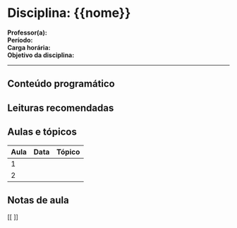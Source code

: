 #  Disciplina: {{nome}}

**Professor(a):**  
**Período:**  
**Carga horária:**  
**Objetivo da disciplina:**  

---

##  Conteúdo programático

##  Leituras recomendadas

##  Aulas e tópicos

| Aula | Data | Tópico |
|------|------|--------|
| 1    |      |        |
| 2    |      |        |

##  Notas de aula

[[ ]]
